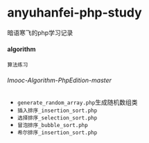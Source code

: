 # anyuhanfei-php-study
暗语寒飞的php学习记录


#### algorithm
    算法练习
###### Imooc-Algorithm-PhpEdition-master
- `generate_random_array.php`生成随机数组类
- `插入排序_insertion_sort.php`
- `选择排序_selection_sort.php`
- `冒泡排序_bubble_sort.php`
- `希尔排序_insertion_sort.php`
